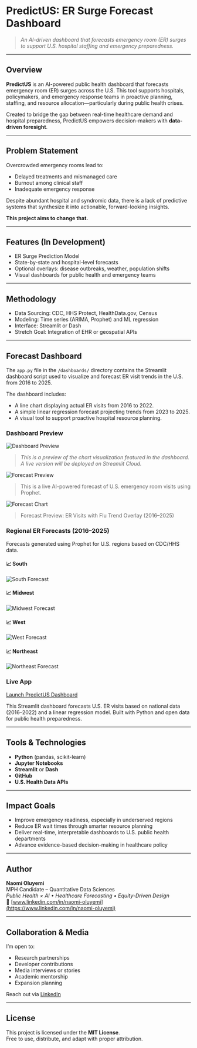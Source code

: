 # PredictUS: ER Surge Forecast Dashboard

> *An AI-driven dashboard that forecasts emergency room (ER) surges to support U.S. hospital staffing and emergency preparedness.*

---

##  Overview

**PredictUS** is an AI-powered public health dashboard that forecasts emergency room (ER) surges across the U.S. This tool supports hospitals, policymakers, and emergency response teams in proactive planning, staffing, and resource allocation—particularly during public health crises.

Created to bridge the gap between real-time healthcare demand and hospital preparedness, PredictUS empowers decision-makers with **data-driven foresight**.

---

##  Problem Statement

Overcrowded emergency rooms lead to:

-  Delayed treatments and mismanaged care  
-  Burnout among clinical staff  
-  Inadequate emergency response  

Despite abundant hospital and syndromic data, there is a lack of predictive systems that synthesize it into actionable, forward-looking insights.

**This project aims to change that.**

---

##  Features (In Development)

- ER Surge Prediction Model  
- State-by-state and hospital-level forecasts  
- Optional overlays: disease outbreaks, weather, population shifts  
- Visual dashboards for public health and emergency teams  

---

##  Methodology

- Data Sourcing: CDC, HHS Protect, HealthData.gov, Census  
- Modeling: Time series (ARIMA, Prophet) and ML regression  
- Interface: Streamlit or Dash  
- Stretch Goal: Integration of EHR or geospatial APIs  


---
##  Forecast Dashboard

The `app.py` file in the `/dashboards/` directory contains the Streamlit dashboard script used to visualize and forecast ER visit trends in the U.S. from 2016 to 2025.

The dashboard includes:
- A line chart displaying actual ER visits from 2016 to 2022.
- A simple linear regression forecast projecting trends from 2023 to 2025.
- A visual tool to support proactive hospital resource planning.

### Dashboard Preview

![Dashboard Preview](media/dashboard_preview.png)

> *This is a preview of the chart visualization featured in the dashboard. A live version will be deployed on Streamlit Cloud.*

![Forecast Preview](media/prophet_dashboard_preview.png)

> This is a live AI-powered forecast of U.S. emergency room visits using Prophet.

![Forecast Chart](media/forecast_er_plus_flu_overlay.png)

> Forecast Preview: ER Visits with Flu Trend Overlay (2016–2025)

### Regional ER Forecasts (2016–2025)

Forecasts generated using Prophet for U.S. regions based on CDC/HHS data.

#### 📈 South
![South Forecast](media/phase2/forecasts/south_forecast_plot.png)

#### 📈 Midwest
![Midwest Forecast](media/phase2/forecasts/midwest_forecast_plot.png)

#### 📈 West
![West Forecast](media/phase2/forecasts/west_forecast_plot.png)

#### 📈 Northeast
![Northeast Forecast](media/phase2/forecasts/northeast_forecast_plot.png)


###  Live App

 [Launch PredictUS Dashboard](https://predictus-er-forecast-dashboard.streamlit.app)

This Streamlit dashboard forecasts U.S. ER visits based on national data (2016–2022) and a linear regression model. Built with Python and open data for public health preparedness.


---

##  Tools & Technologies

- **Python** (pandas, scikit-learn)
- **Jupyter Notebooks**
- **Streamlit** or **Dash**
- **GitHub**
- **U.S. Health Data APIs**

---

##  Impact Goals

- Improve emergency readiness, especially in underserved regions  
- Reduce ER wait times through smarter resource planning  
- Deliver real-time, interpretable dashboards to U.S. public health departments  
- Advance evidence-based decision-making in healthcare policy  

---

##  Author

**Naomi Oluyemi**  
MPH Candidate – Quantitative Data Sciences  
_Public Health × AI • Healthcare Forecasting • Equity-Driven Design_  
🔗 [www.linkedin.com/in/naomi-oluyemi](https://www.linkedin.com/in/naomi-oluyemi)

---

##  Collaboration & Media

I’m open to:

- Research partnerships
- Developer contributions
- Media interviews or stories
- Academic mentorship
- Expansion planning

 Reach out via [LinkedIn](https://www.linkedin.com/in/naomi-oluyemi)

---

##  License

This project is licensed under the **MIT License**.  
Free to use, distribute, and adapt with proper attribution.

